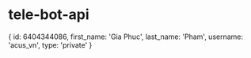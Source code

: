 # tele-bot-api

{
  id: 6404344086,
  first_name: 'Gia Phuc',
  last_name: 'Pham',
  username: 'acus_vn',
  type: 'private'
}